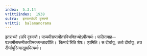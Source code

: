 ```yaml
---
index:  5.3.14
vrittiindex:  1938
sutra:  इतराभ्योऽपि दृश्यन्ते
vritti:  balamanorama 
---
```


इतराभ्यो।ञपि दृश्यन्ते। पञ्चमीसप्तमीतरविभक्तिभ्योऽपीत्यर्थः। फलितमाह--पञ्चमीसप्तमीतरविभक्त्यन्तादपीति। `किमादे'रिति शेषः। एवमिति। स दीर्घायुः, ततो दीर्घायुः, तत्र दीर्घीयुरित्याद्यूह्यमित्यर्थः। 

